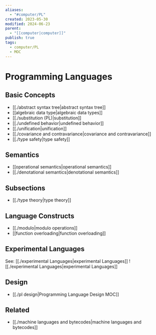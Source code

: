 ```yaml
---
aliases:
  - "#computer/PL"
created: 2023-05-30
modified: 2024-06-23
parent:
  - "[[computer|computer]]"
publish: true
tags:
  - computer/PL
  - MOC
---
```


# Programming Languages
## Basic Concepts
- [[./abstract syntax tree|abstract syntax tree]]
- [[algebraic data type|algebraic data types]]
- [[./substitution (PL)|substitution]]
- [[./undefined behavior|undefined behavior]]
- [[./unification|unification]]
- [[./covariance and contravariance|covariance and contravariance]]
- [[./type safety|type safety]]

## Semantics
- [[operational semantics|operational semantics]]
- [[./denotational semantics|denotational semantics]]

## Subsections
- [[./type theory|type theory]]

## Language Constructs
- [[./modulo|modulo operations]]
- [[function overloading|function overloading]]

## Experimental Languages
See: [[./experimental Languages|experimental Languages]]
![[./experimental Languages|experimental Languages]]

## Design
- [[./pl design|Programming Language Design MOC]]

## Related
- [[./machine languages and bytecodes|machine languages and bytecodes]]